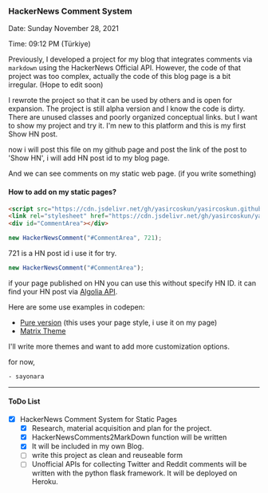### HackerNews Comment System

Date: Sunday November 28, 2021 

Time: 09:12 PM (Türkiye)

Previously, I developed a project for my blog that integrates comments via `markdown` using the HackerNews Official API. However, the code of that project was too complex, actually the code of this blog page is a bit irregular. (Hope to edit soon)

I rewrote the project so that it can be used by others and is open for expansion. The project is still alpha version and I know the code is dirty. There are unused classes and poorly organized conceptual links. but I want to show my project and try it. I'm new to this platform and this is my first Show HN post.

now i will post this file on my github page and post the link of the post to 'Show HN', i will add HN post id to my blog page.

And we can see comments on my static web page. (if you write something)

#### How to add on my static pages?

```html
<script src="https://cdn.jsdelivr.net/gh/yasircoskun/yasircoskun.github.io@v0.2.1.10-alpha-hnc/contents/projects/HackerNews_Comment_System/HackerNewsComments.js"></script>
<link rel="stylesheet" href="https://cdn.jsdelivr.net/gh/yasircoskun/yasircoskun.github.io@v0.2.1.10-alpha-hnc/contents/projects/HackerNews_Comment_System/HackerNewsComments.css" />
<div id="CommentArea"></div>
```

```javascript
new HackerNewsComment("#CommentArea", 721); 
```

721 is a HN post id i use it for try.

```javascript
new HackerNewsComment("#CommentArea"); 
```

if your page published on HN you can use this without specify HN ID. it can find your HN post via [Algolia API](https://hn.algolia.com/api).

Here are some use examples in codepen:

- [Pure version](https://codepen.io/yasircoskun/pen/rNzXwJz) (this uses your page style, i use it on my page)
- [Matrix Theme](https://codepen.io/yasircoskun/pen/jOGNzqg)

I'll write more themes and want to add more customization options.

for now,

`- sayonara`

---

#### ToDo List

- [x] HackerNews Comment System for Static Pages
    - [x] Research, material acquisition and plan for the project.
    - [x] HackerNewsComments2MarkDown function will be written
    - [x] It will be included in my own Blog.
    - [ ] write this project as clean and reuseable form
    - [ ] Unofficial APIs for collecting Twitter and Reddit comments will be written with the python flask framework. It will be deployed on Heroku.
